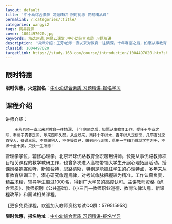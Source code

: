 ```yaml
---
layout: default
title: '中小幼综合素质 习题精讲-限时优惠-网易精品课'
permalink: /:categories/:title/
categories: wangyi2
tags: 网易提供
cover: 1004497020.jpg
keywords: 精选网课,网易云课堂,中小幼综合素质 习题精讲
description: '讲师介绍：王芳老师一直以来对教育一往情深，十年寒窗之后，如愿从事教育工作。受任于毕业之际，奉命于青春之间，尔来四年久矣。'
classid: 1004497020
targetlink: https://study.163.com/course/introduction/1004497020.htm?share=1&shareId=1025206652&utm_campaign=share&utm_medium=iphoneShare&utm_source=&utm_u=1025206652
---
```


## 限时特惠

**限时优惠，火速报名**：[中小幼综合素质 习题精讲-报名学习](https://study.163.com/course/introduction/1004497020.htm?share=1&shareId=1025206652&utm_campaign=share&utm_medium=iphoneShare&utm_source=&utm_u=1025206652)

## 课程介绍

讲师介绍：

        王芳老师一直以来对教育一往情深，十年寒窗之后，如愿从事教育工作。受任于毕业之际，奉命于青春之间，尔来四年久矣。从业以来，秉持十年树木，百年树人之信念，凡事百分之百投入，备课三思，不欺骗别人，不怀疑自己，做到问心无愧，愿用一生精力成就学生万千，不求十全十美，只换一生所愿！

管理学学位，辅修心理学。北京环球优路教育全职聘用讲师。长期从事优路教师项目相关课程的教学教研工作，也曾多次进入高校带领大学生开展心理拓展活动。授课风格娓娓动听，新颖独特，思路清晰，特别是能抓住学生的心理特点，多年来从事教育培训工作，潜心研究命题规律，对考试命脉把握较为精准。工作认真负责，精益求精，辅导学生超过1000名，得到广大学员的高度认可。主讲教师资格《综合素质》、教师招聘《公共基础》、《小三门—教师职业道德、教育法律法规、新课程改革》和面试相关课程。

【更多免费课程，欢迎加入教师资格考试QQ群：579515958】

**限时优惠，报名地址**：[中小幼综合素质 习题精讲-报名学习](https://study.163.com/course/introduction/1004497020.htm?share=1&shareId=1025206652&utm_campaign=share&utm_medium=iphoneShare&utm_source=&utm_u=1025206652)

